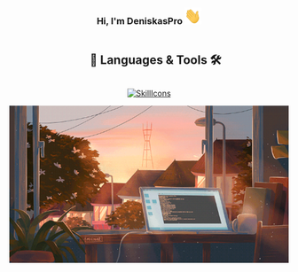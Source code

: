 <h3 align="center"> Hi, I'm DeniskasPro  <img src="https://raw.githubusercontent.com/danielcshn/danielcshn/master/icons/wave.gif" width="30" height="30"></h3>

<div id="user-content-toc">
  <ul align="center">
    <summary><h2 style="display: inline-block">  📖 Languages & Tools 🛠</h2></summary>
  </ul>
</div> 

<div align="center">

[![SkillIcons](https://skillicons.dev/icons?i=vscode,js,ts,html,css,nodejs,py,sass,tailwind,vue,mongodb,figma,ps,ai,blender,arduino&theme=light&perline=8)](https://skillicons.dev)

</div>

<div align="center">
  
<img src="https://github.com/DeniskasPro/DeniskasPro/blob/main/icons/bg.gif">

</div>
